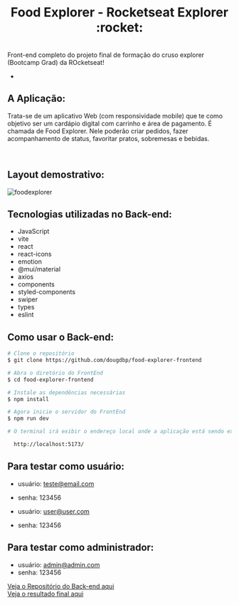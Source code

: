 <p align="center">
  <h1 align="center">Food Explorer - Rocketseat Explorer :rocket:</h1>
</p>
<br>
Front-end completo do projeto final de formação do cruso explorer (Bootcamp Grad) da ROcketseat!
<br>

-

## A Aplicação:

Trata-se de um aplicativo Web (com responsividade mobile) que te como objetivo ser um cardápio digital com carrinho e área de pagamento. É chamada de Food Explorer. Nele poderão criar pedidos, fazer acompanhamento de status, favoritar pratos, sobremesas e bebidas.

<br>

## Layout demostrativo:

![foodexplorer]()

## Tecnologias utilizadas no Back-end:
- JavaScript
- vite
- react
- react-icons
- emotion
- @mui/material
- axios
- components
- styled-components
- swiper
- types
- eslint

## Como usar o Back-end:

```bash
# Clone o repositório
$ git clone https://github.com/dougdbp/food-explorer-frontend

# Abra o diretório do FrontEnd
$ cd food-explorer-frontend

# Instale as dependências necessárias
$ npm install

# Agora inicie o servidor do FrontEnd
$ npm run dev

# O terminal irá exibir o endereço local onde a aplicação está sendo executada. Basta digitar o mesmo endereço em seu navegador preferido. O endereço usado na criação do projeto foi este:

  http://localhost:5173/
```
## Para testar como usuário:
- usuário: teste@email.com
- senha: 123456

- usuário: user@user.com
- senha: 123456

## Para testar como administrador:
- usuário: admin@admin.com
- senha: 123456

[Veja o Repositório do Back-end aqui](https://github.com/dougdbp/food-explorer-backend)
<br>
[Veja o resultado final aqui](https://douglaspeixoto.dev/projects/food-explorer)